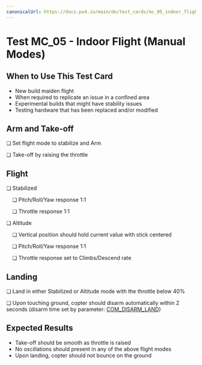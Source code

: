 ```yaml
---
canonicalUrl: https://docs.px4.io/main/de/test_cards/mc_05_indoor_flight_manual_modes
---
```


# Test MC_05 - Indoor Flight (Manual Modes)

## When to Use This Test Card

* New build maiden flight
* When required to replicate an issue in a confined area
* Experimental builds that might have stability issues
* Testing hardware that has been replaced and/or modified

## Arm and Take-off

❏ Set flight mode to stabilize and Arm

❏ Take-off by raising the throttle

## Flight

❏ Stabilized

&nbsp;&nbsp;&nbsp;&nbsp;❏ Pitch/Roll/Yaw response 1:1

&nbsp;&nbsp;&nbsp;&nbsp;❏ Throttle response 1:1

❏ Altitude

&nbsp;&nbsp;&nbsp;&nbsp;❏ Vertical position should hold current value with stick centered

&nbsp;&nbsp;&nbsp;&nbsp;❏ Pitch/Roll/Yaw response 1:1

&nbsp;&nbsp;&nbsp;&nbsp;❏ Throttle response set to Climbs/Descend rate

## Landing

❏ Land in either Stabilized or Altitude mode with the throttle below 40%

❏ Upon touching ground, copter should disarm automatically within 2 seconds (disarm time set by parameter: [COM_DISARM_LAND](../advanced_config/parameter_reference.md#COM_DISARM_LAND))

## Expected Results

* Take-off should be smooth as throttle is raised
* No oscillations should present in any of the above flight modes
* Upon landing, copter should not bounce on the ground
